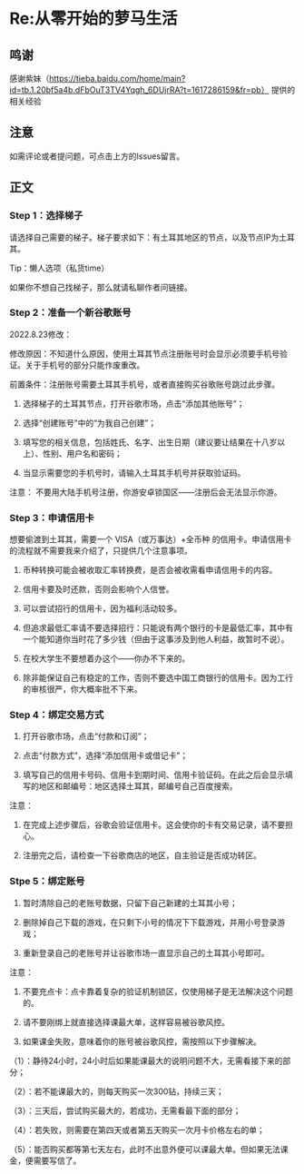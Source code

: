 # Re:从零开始的萝马生活
## 鸣谢
感谢紫妹（https://tieba.baidu.com/home/main?id=tb.1.20bf5a4b.dFbOuT3TV4Yqgh_6DUjrRA?t=1617286159&fr=pb） 提供的相关经验
## 注意
如需评论或者提问题，可点击上方的Issues留言。
## 正文
### Step 1：选择梯子
请选择自己需要的梯子。梯子要求如下：有土耳其地区的节点，以及节点IP为土耳其。

Tip：懒人选项（私货time）

如果你不想自己找梯子，那么就请私聊作者问链接。
### Step 2：准备一个新谷歌账号
2022.8.23修改：

修改原因：不知道什么原因，使用土耳其节点注册账号时会显示必须要手机号验证。关于手机号的部分只能作废重改。

前置条件：注册账号需要土耳其手机号，或者直接购买谷歌账号跳过此步骤。

1.	选择梯子的土耳其节点，打开谷歌市场，点击“添加其他账号”；

2.	选择“创建账号”中的“为我自己创建”；

3.	填写您的相关信息，包括姓氏、名字、出生日期（建议要让结果在十八岁以上）、性别、用户名和密码；

4.	当显示需要您的手机号时，请输入土耳其手机号并获取验证码。

注意：
不要用大陆手机号注册，你游安卓锁国区——注册后会无法显示你游。
### Step 3：申请信用卡
想要偷渡到土耳其，需要一个 VISA（或万事达）+全币种 的信用卡。申请信用卡的流程就不需要我来介绍了，只提供几个注意事项。

1.	币种转换可能会被收取汇率转换费，是否会被收需看申请信用卡的内容。

2.	信用卡要及时还款，否则会影响个人信誉。

3.	可以尝试招行的信用卡，因为福利活动较多。

4.	但追求最低汇率请不要选择招行：只能说有两个银行的卡是最低汇率，其中有一个能知道你当时花了多少钱（但由于这事涉及到他人利益，故暂时不说）。

5.  在校大学生不要想着办这个——你办不下来的。

6.  除非能保证自己有稳定的工作，否则不要选中国工商银行的信用卡。因为工行的审核很严，你大概率批不下来。
### Step 4：绑定交易方式
1.	打开谷歌市场，点击“付款和订阅”；

2.	点击“付款方式”，选择“添加信用卡或借记卡”；

3.	填写自己的信用卡号码、信用卡到期时间、信用卡验证码。在此之后会显示填写的地区和邮编号：地区选择土耳其，邮编号自己百度搜索。

注意：

1. 在完成上述步骤后，谷歌会验证信用卡。这会使你的卡有交易记录，请不要担心。

2. 注册完之后，请检查一下谷歌商店的地区，自主验证是否成功转区。
### Stpe 5：绑定账号
1.	暂时清除自己的老账号数据，只留下自己新建的土耳其小号；

2.	删除掉自己下载的游戏，在只剩下小号的情况下下载游戏，并用小号登录游戏；

3.	重新登录自己的老账号并让谷歌市场一直显示自己的土耳其小号即可。

注意：

1. 不要充点卡：点卡靠着复杂的验证机制锁区，仅使用梯子是无法解决这个问题的。

2. 请不要刚绑上就直接选择课最大单，这样容易被谷歌风控。

3. 如果课金失败，意味着你的账号被谷歌风控，需按照以下步骤解决。

（1）：静待24小时，24小时后如果能课最大的说明问题不大，无需看接下来的部分；

（2）：若不能课最大的，则每天购买一次300钻，持续三天；

（3）：三天后，尝试购买最大的，若成功，无需看最下面的部分；

（4）：若失败，则需要在第四天或者第五天购买一次月卡价格左右的单；

（5）：能否购买都等第七天左右，此时不出意外便可以课最大单。但如果无法课金，便需要写信了。

